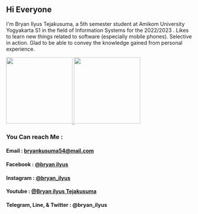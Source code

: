 
## Hi Everyone
I'm Bryan Ilyus Tejakusuma, a 5th semester
student at Amikom University Yogyakarta S1
in the field of Information Systems for the 2022/2023 . Likes to learn new things related to
software (especially mobile phones).
Selective in action. Glad to be able to convey
the knowledge gained from personal
experience.
<p align="left">
<a href="https://github.com/KagayakuMirai54">
  <img height="180em" src="https://github-readme-stats-eight-theta.vercel.app/api?username=KagayakuMirai54&show_icons=true&theme=algolia&include_all_commits=true&count_private=true"/>
  <img height="180em" src="https://github-readme-stats-eight-theta.vercel.app/api/top-langs/?username=KagayakuMirai54&layout=compact&langs_count=8&theme=algolia"/>
</a>
</p>

### You Can reach Me :
#### Email     : [bryankusuma54@mail.com](bryankusuma54@gmail.com)
#### Facebook  : [@bryan ilyus](https://id-id.facebook.com/bryan.kusuma354)
#### Instagram : [@bryan_ilyus](https://www.instagram.com/bryan_ilyus/?hl=en)
#### Youtube   : [@Bryan ilyus Tejakusuma](https://www.youtube.com/channel/UCd6ydXZ-QCLYqtjLseM3sXA/videos?app=desktop)
#### Telegram, Line, & Twitter : @bryan_ilyus

<!--
**KagayakuMirai54/KagayakuMirai54** is a ✨ _special_ ✨ repository because its `README.md` (this file) appears on your GitHub profile.

Here are some ideas to get you started:

- 🔭 I’m currently working on ...
- 🌱 I’m currently learning ...
- 👯 I’m looking to collaborate on ...
- 🤔 I’m looking for help with ...
- 💬 Ask me about ...
- 📫 How to reach me: ...
- 😄 Pronouns: ...
- ⚡ Fun fact: ...
-->
